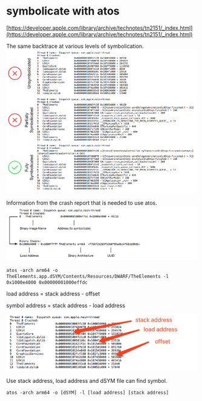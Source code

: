 
# symbolicate with atos

[https://developer.apple.com/library/archive/technotes/tn2151/_index.html](https://developer.apple.com/library/archive/technotes/tn2151/_index.html)

The same backtrace at various levels of symbolication.
![The same backtrace at various levels of symbolication.](./image/tn2151_symbolication_levels.png)

Information from the crash report that is needed to use atos.
![Information from the crash report that is needed to use atos.](./image/tn2151_atos_info.png)

```shell
atos -arch arm64 -o TheElements.app.dSYM/Contents/Resources/DWARF/TheElements -l 0x1000e4000 0x00000001000effdc
```

load address = stack address - offset

symbol address = stack address - load address

![address](./image/stack-load-address-offset.png)

Use stack address, load address and dSYM file can find symbol.

```shell
atos -arch arm64 -o [dSYM] -l [load address] [stack address]
```